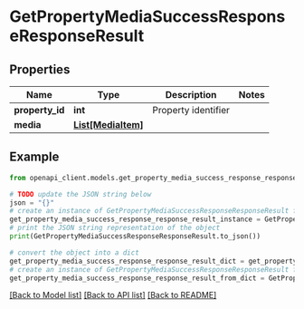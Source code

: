# GetPropertyMediaSuccessResponseResponseResult


## Properties

Name | Type | Description | Notes
------------ | ------------- | ------------- | -------------
**property_id** | **int** | Property identifier | 
**media** | [**List[MediaItem]**](MediaItem.md) |  | 

## Example

```python
from openapi_client.models.get_property_media_success_response_response_result import GetPropertyMediaSuccessResponseResponseResult

# TODO update the JSON string below
json = "{}"
# create an instance of GetPropertyMediaSuccessResponseResponseResult from a JSON string
get_property_media_success_response_response_result_instance = GetPropertyMediaSuccessResponseResponseResult.from_json(json)
# print the JSON string representation of the object
print(GetPropertyMediaSuccessResponseResponseResult.to_json())

# convert the object into a dict
get_property_media_success_response_response_result_dict = get_property_media_success_response_response_result_instance.to_dict()
# create an instance of GetPropertyMediaSuccessResponseResponseResult from a dict
get_property_media_success_response_response_result_from_dict = GetPropertyMediaSuccessResponseResponseResult.from_dict(get_property_media_success_response_response_result_dict)
```
[[Back to Model list]](../README.md#documentation-for-models) [[Back to API list]](../README.md#documentation-for-api-endpoints) [[Back to README]](../README.md)


